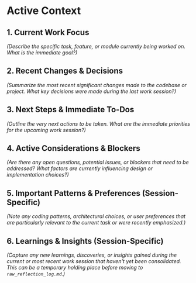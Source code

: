 # Active Context

## 1. Current Work Focus
*(Describe the specific task, feature, or module currently being worked on. What is the immediate goal?)*

## 2. Recent Changes & Decisions
*(Summarize the most recent significant changes made to the codebase or project. What key decisions were made during the last work session?)*

## 3. Next Steps & Immediate To-Dos
*(Outline the very next actions to be taken. What are the immediate priorities for the upcoming work session?)*

## 4. Active Considerations & Blockers
*(Are there any open questions, potential issues, or blockers that need to be addressed? What factors are currently influencing design or implementation choices?)*

## 5. Important Patterns & Preferences (Session-Specific)
*(Note any coding patterns, architectural choices, or user preferences that are particularly relevant to the current task or were recently emphasized.)*

## 6. Learnings & Insights (Session-Specific)
*(Capture any new learnings, discoveries, or insights gained during the current or most recent work session that haven't yet been consolidated. This can be a temporary holding place before moving to `raw_reflection_log.md`.)*
